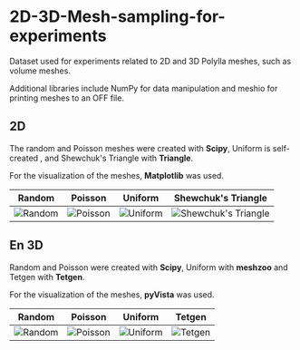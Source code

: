 # 2D-3D-Mesh-sampling-for-experiments

Dataset used for experiments related to 2D and 3D Polylla meshes, such as volume meshes. 

Additional libraries include NumPy for data manipulation and meshio for printing meshes to an OFF file.



## 2D

The random and Poisson meshes were created with **Scipy**, Uniform is self-created , and Shewchuk's Triangle with **Triangle**.

For the visualization of the meshes, **Matplotlib** was used.

| Random               | Poisson              | Uniform              | Shewchuk's Triangle  |
| -------------------- | -------------------- | -------------------- | -------------------- |
| ![Random](random.png) | ![Poisson](poisson.png) | ![Uniform](Uniform.png) | ![Shewchuk's Triangle](TriangleMesh.png) |


## En 3D 

Random and Poisson were created with **Scipy**, Uniform with **meshzoo** and Tetgen with **Tetgen**.

For the visualization of the meshes, **pyVista** was used.

| Random            | Poisson              | Uniform               | Tetgen               |
| ----------------- | -------------------- | --------------------- | -------------------- |
| ![Random](3dRandom.png) | ![Poisson](3Dpoisson.png) | ![Uniform](3Duniform.png) | ![Tetgen](Tetgen.png) |
